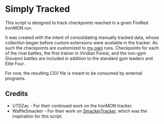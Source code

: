 # Simply Tracked

This script is designed to track checkpoints reached in a given FireRed IronMON run. 

It was created with the intent of consolidating manually tracked data, whose collection began before custom extensions were available in the tracker. As such the checkpoints are customized to [my own](https://twitch.tv/avalonstar) runs. Checkpoints for each of the rival battles, the first trainer in Viridian Forest, and the non-gym Giovanni battles are included in addition to the standard gym leaders and Elite Four.

For now, the resulting CSV file is meant to be consumed by external programs.

## Credits

* UTDZac - For their continued work on the IronMON tracker.
* WaffleSmacker - For their work on [SmackerTracker](https://github.com/WaffleSmacker/SmackerTracker-IronmonExtension), which was the inspiration for this script.

